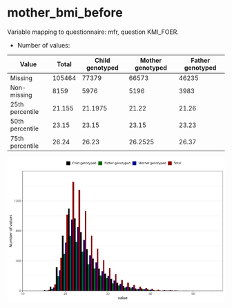 # mother_bmi_before
Variable mapping to questionnaire: mfr, question KMI_FOER.
- Number of values:

| Value | Total | Child genotyped | Mother genotyped | Father genotyped |
| ----- | ----- | --------------- | ---------------- | ---------------- |
| Missing | 105464 | 77379 | 66573 | 46235 |
| Non-missing | 8159 | 5976 | 5196 | 3983 |
| 25th percentile | 21.155 | 21.1975 | 21.22 | 21.26 |
| 50th percentile | 23.15 | 23.15 | 23.15 | 23.23 |
| 75th percentile | 26.24 | 26.23 | 26.2525 | 26.37 |



![](mother_bmi_before_n.png)



